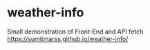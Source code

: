 # weather-info
Small demonstration of Front-End and API fetch
https://sumitmarss.github.io/weather-info/
